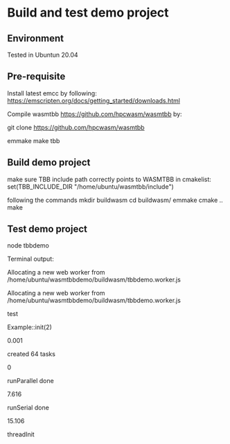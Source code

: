 # Build and test demo project

## Environment
Tested in Ubuntun 20.04

## Pre-requisite
Install latest emcc by following: https://emscripten.org/docs/getting_started/downloads.html

Compile wasmtbb https://github.com/hpcwasm/wasmtbb by:

git clone https://github.com/hpcwasm/wasmtbb

emmake make tbb

## Build demo project

make sure TBB include path correctly points to WASMTBB in cmakelist:
set(TBB_INCLUDE_DIR "/home/ubuntu/wasmtbb/include")

following the commands
mkdir buildwasm
cd buildwasm/
emmake cmake ..
make

## Test demo project
node tbbdemo

Terminal output:

Allocating a new web worker from /home/ubuntu/wasmtbbdemo/buildwasm/tbbdemo.worker.js

Allocating a new web worker from /home/ubuntu/wasmtbbdemo/buildwasm/tbbdemo.worker.js

test

Example::init(2)

0.001

created 64 tasks

0

runParallel done 

7.616

runSerial done 

15.106

threadInit
